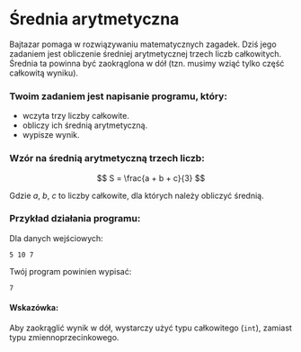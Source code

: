 # Średnia arytmetyczna

Bajtazar pomaga w rozwiązywaniu matematycznych zagadek. Dziś jego zadaniem jest obliczenie średniej arytmetycznej trzech liczb całkowitych. Średnia ta powinna być zaokrąglona w dół (tzn. musimy wziąć tylko część całkowitą wyniku).

### Twoim zadaniem jest napisanie programu, który:
- wczyta trzy liczby całkowite.
- obliczy ich średnią arytmetyczną.
- wypisze wynik.

### Wzór na średnią arytmetyczną trzech liczb:

$$ 
S = \frac{a + b + c}{3}
$$

Gdzie $a$, $b$, $c$  to liczby całkowite, dla których należy obliczyć średnią.

###  Przykład działania programu:
Dla danych wejściowych:  
```
5 10 7
```
Twój program powinien wypisać:  
```
7
```

#### Wskazówka:
Aby zaokrąglić wynik w dół, wystarczy użyć typu całkowitego (`int`), zamiast typu zmiennoprzecinkowego.